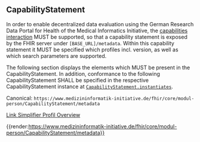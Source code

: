 ## CapabilityStatement

In order to enable decentralized data evaluation using the German Research Data Portal for Health of the Medical Informatics Initiative, the [capabilities interaction](https://www.hl7.org/fhir/R4/http.html#capabilities) MUST be supported, so that a capability statement is exposed by the FHIR server under ``[BASE_URL]/metadata``. Within this capability statement it MUST be specified which profiles incl. version, as well as which search parameters are supported.

The following section displays the elements which MUST be present in the CapabilityStatement. In addition, conformance to the following CapabilityStatement SHALL be specified in the respective CapabilityStatement instance at [``CapabilityStatement.instantiates``](https://www.hl7.org/fhir/R4/capabilitystatement-definitions.html#CapabilityStatement.instantiates).

Canonical: ```https://www.medizininformatik-initiative.de/fhir/core/modul-person/CapabilityStatement/metadata```

[Link Simplifier Profil Overview](https://simplifier.net/resolve?canonical=https://www.medizininformatik-initiative.de/fhir/core/modul-person/CapabilityStatement/metadata&fhirVersion=R4&scope=de.medizininformatikinitiative.kerndatensatz.person@2024.0.0)

{{render:https://www.medizininformatik-initiative.de/fhir/core/modul-person/CapabilityStatement/metadata}}